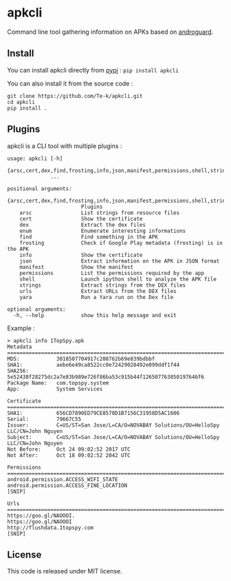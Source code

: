 # apkcli

Command line tool gathering information on APKs based on [androguard](https://github.com/androguard/androguard).

## Install

You can install apkcli directly from [pypi](https://pypi.org/project/apkcli/) : `pip install apkcli`

You can also install it from the source code :
```
git clone https://github.com/Te-k/apkcli.git
cd apkcli
pip install .
```

## Plugins

apkcli is a CLI tool with multiple plugins :

```
usage: apkcli [-h]
              {arsc,cert,dex,find,frosting,info,json,manifest,permissions,shell,strings,urls,yara}
              ...

positional arguments:
  {arsc,cert,dex,find,frosting,info,json,manifest,permissions,shell,strings,urls,yara}
                        Plugins
    arsc                List strings from resource files
    cert                Show the certificate
    dex                 Extract the dex files
    enum                Enumerate interesting informations
    find                Find something in the APK
    frosting            Check if Google Play metadata (frosting) is in the APK
    info                Show the certificate
    json                Extract information on the APK in JSON format
    manifest            Show the manifest
    permissions         List the permissions required by the app
    shell               Launch ipython shell to analyze the APK file
    strings             Extract strings from the DEX files
    urls                Extract URLs from the DEX files
    yara                Run a Yara run on the Dex file

optional arguments:
  -h, --help            show this help message and exit
```

Example :

```
> apkcli info 1TopSpy.apk
Metadata
================================================================================
MD5:            3018507704917c208762b69e039bdbbf
SHA1:           aebe6e49ca8522cc0e72429028492e099ddf1f44
SHA256:         5e52438f28275dc2a7e83b989e726f86ba53c915b44f126507763850197646f6
Package Name:   com.topspy.system
App:            System Services

Certificate
================================================================================
SHA1:           656CD7890ED79CE8570D1B7156C31958D5AC1606
Serial:         79667C55
Issuer:         C=US/ST=San Jose/L=CA/O=NOVABAY Solutions/OU=HelloSpy LLC/CN=John Nguyen
Subject:        C=US/ST=San Jose/L=CA/O=NOVABAY Solutions/OU=HelloSpy LLC/CN=John Nguyen
Not Before:     Oct 24 09:02:52 2017 UTC
Not After:      Oct 18 09:02:52 2042 UTC

Permissions
================================================================================
android.permission.ACCESS_WIFI_STATE
android.permission.ACCESS_FINE_LOCATION
[SNIP]

Urls
================================================================================
https://goo.gl/NAOOOI.
https://goo.gl/NAOOOI
http://flushdata.1topspy.com
[SNIP]
```

## License

This code is released under MIT license.
